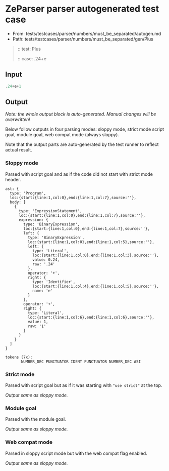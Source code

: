 # ZeParser parser autogenerated test case

- From: tests/testcases/parser/numbers/must_be_separated/autogen.md
- Path: tests/testcases/parser/numbers/must_be_separated/gen/Plus

> :: test: Plus
>
> :: case: .24+e

## Input


`````js
.24+e+1
`````

## Output

_Note: the whole output block is auto-generated. Manual changes will be overwritten!_

Below follow outputs in four parsing modes: sloppy mode, strict mode script goal, module goal, web compat mode (always sloppy).

Note that the output parts are auto-generated by the test runner to reflect actual result.

### Sloppy mode

Parsed with script goal and as if the code did not start with strict mode header.

`````
ast: {
  type: 'Program',
  loc:{start:{line:1,col:0},end:{line:1,col:7},source:''},
  body: [
    {
      type: 'ExpressionStatement',
      loc:{start:{line:1,col:0},end:{line:1,col:7},source:''},
      expression: {
        type: 'BinaryExpression',
        loc:{start:{line:1,col:0},end:{line:1,col:7},source:''},
        left: {
          type: 'BinaryExpression',
          loc:{start:{line:1,col:0},end:{line:1,col:5},source:''},
          left: {
            type: 'Literal',
            loc:{start:{line:1,col:0},end:{line:1,col:3},source:''},
            value: 0.24,
            raw: '.24'
          },
          operator: '+',
          right: {
            type: 'Identifier',
            loc:{start:{line:1,col:4},end:{line:1,col:5},source:''},
            name: 'e'
          }
        },
        operator: '+',
        right: {
          type: 'Literal',
          loc:{start:{line:1,col:6},end:{line:1,col:6},source:''},
          value: 1,
          raw: '1'
        }
      }
    }
  ]
}

tokens (7x):
       NUMBER_DEC PUNCTUATOR IDENT PUNCTUATOR NUMBER_DEC ASI
`````

### Strict mode

Parsed with script goal but as if it was starting with `"use strict"` at the top.

_Output same as sloppy mode._

### Module goal

Parsed with the module goal.

_Output same as sloppy mode._

### Web compat mode

Parsed in sloppy script mode but with the web compat flag enabled.

_Output same as sloppy mode._
